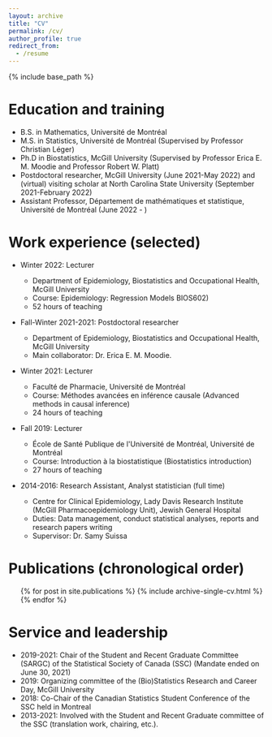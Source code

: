 ```yaml
---
layout: archive
title: "CV"
permalink: /cv/
author_profile: true
redirect_from:
  - /resume
---
```


{% include base_path %}

Education and training
======
* B.S. in Mathematics, Université de Montréal 
* M.S. in Statistics, Université de Montréal (Supervised by Professor Christian Léger)
* Ph.D in Biostatistics, McGill University (Supervised by Professor Erica E. M. Moodie and Professor Robert W. Platt)
* Postdoctoral researcher, McGill University (June 2021-May 2022) and (virtual) visiting scholar at North Carolina State University (September 2021-February 2022)
* Assistant Professor, Département de mathématiques et statistique, Université de Montréal (June 2022 - )
 
Work experience (selected)
======

* Winter 2022: Lecturer
  * Department of Epidemiology, Biostatistics and Occupational Health, McGill University
  * Course: Epidemiology: Regression Models BIOS602) 
  * 52 hours of teaching 

* Fall-Winter 2021-2021: Postdoctoral researcher
  * Department of Epidemiology, Biostatistics and Occupational Health, McGill University
  * Main collaborator: Dr. Erica E. M. Moodie.  

* Winter 2021: Lecturer
  * Faculté de Pharmacie, Université de Montréal
  * Course: Méthodes avancées en inférence causale  (Advanced methods in causal inference)
  * 24 hours of teaching 
  
* Fall 2019: Lecturer
  * École de Santé Publique de l'Université de Montréal, Université de Montréal
  * Course: Introduction à la biostatistique (Biostatistics introduction)
  * 27 hours of teaching
  
* 2014-2016: Research Assistant, Analyst statistician (full time)
  * Centre for Clinical Epidemiology, Lady Davis Research Institute (McGill Pharmacoepidemiology Unit), Jewish General Hospital
  * Duties: Data management, conduct statistical analyses, reports and research papers writing
  * Supervisor: Dr. Samy Suissa
 

Publications (chronological order)
======
  <ul>{% for post in site.publications %}
    {% include archive-single-cv.html %}
  {% endfor %}</ul>
  
 
    
Service and leadership
======
* 2019-2021: Chair of the Student and Recent Graduate Committee (SARGC) of the Statistical Society of Canada (SSC) (Mandate ended on June 30, 2021) 
* 2019: Organizing committee of the (Bio)Statistics Research and Career Day, McGill University
* 2018: Co-Chair of the Canadian Statistics Student Conference of the SSC held in Montreal
* 2013-2021: Involved with the Student and Recent Graduate committee of the SSC (translation work, chairing, etc.).

